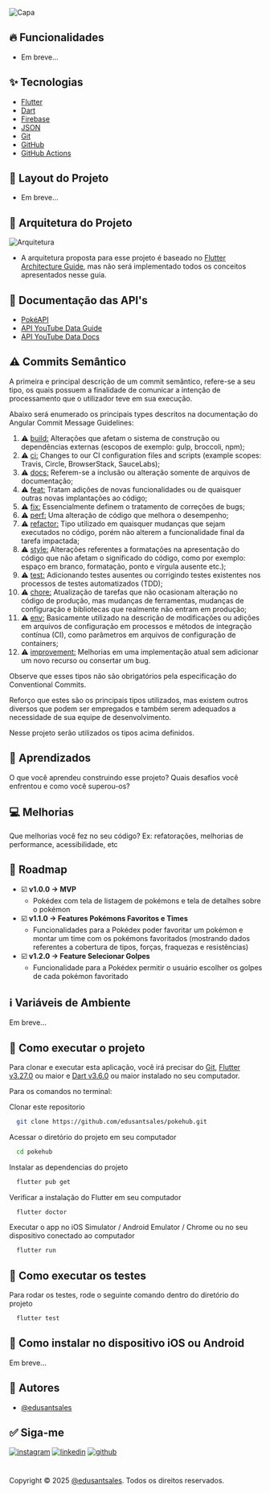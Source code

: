![Capa](https://github.com/user-attachments/assets/6e4fc6fa-5381-413c-850c-9ffe9973bc08)

## 🔥 Funcionalidades

- Em breve...

## ✨ Tecnologias

- [Flutter](https://flutter.dev/)
- [Dart](https://dart.dev/)
- [Firebase](https://firebase.google.com)
- [JSON](https://www.json.org/json-pt.html)
- [Git](https://git-scm.com/)
- [GitHub](https://github.com/home)
- [GitHub Actions](https://github.com/features/actions)

## 🎨 Layout do Projeto

<!-- Você pode visualizar o layout do projeto através [desse link](https://www.figma.com/design/BjVxPc1UH3fEkXLaN9m3yB/Project-%2301---Poke-Hub?node-id=0-1). É necessário ter conta no [Figma](http://figma.com/) para acessá-lo. -->
- Em breve...

## 🧱 Arquitetura do Projeto

![Arquitetura](https://github.com/user-attachments/assets/9408db2e-d502-4f10-82a1-224b4b7fb538)

- A arquitetura proposta para esse projeto é baseado no [Flutter Architecture Guide](https://docs.flutter.dev/app-architecture/guide), mas não será implementado todos os conceitos apresentados nesse guia.

## 📄 Documentação das API's

 - [PokéAPI](https://pokeapi.co/docs/v2)
 - [API YouTube Data Guide](https://developers.google.com/youtube/v3/getting-started?hl=pt-br)
 - [API YouTube Data Docs](https://developers.google.com/youtube/v3/docs?hl=pt-br)

## ⚠️ Commits Semântico

A primeira e principal descrição de um commit semântico, refere-se a seu tipo, os
quais possuem a finalidade de comunicar a intenção de processamento que o
utilizador teve em sua execução.

Abaixo será enumerado os principais types descritos na documentação do Angular
Commit Message Guidelines:

1. ⚠️ [build:]() Alterações que afetam o sistema de construção ou dependências externas
(escopos de exemplo: gulp, broccoli, npm);
2. ⚠️ [ci:]() Changes to our CI configuration files and scripts (example scopes: Travis,
Circle, BrowserStack, SauceLabs);
3. ⚠️ [docs:]() Referem-se a inclusão ou alteração somente de arquivos de documentação;
4. ⚠️ [feat:]() Tratam adições de novas funcionalidades ou de quaisquer outras novas
implantações ao código;
5. ⚠️ [fix:]() Essencialmente definem o tratamento de correções de bugs;
6. ⚠️ [perf:]() Uma alteração de código que melhora o desempenho;
7. ⚠️ [refactor:]() Tipo utilizado em quaisquer mudanças que sejam executados no
código, porém não alterem a funcionalidade final da tarefa impactada;
8. ⚠️ [style:]() Alterações referentes a formatações na apresentação do código que não
afetam o significado do código, como por exemplo: espaço em branco,
formatação, ponto e vírgula ausente etc.);
9. ⚠️ [test:]() Adicionando testes ausentes ou corrigindo testes existentes nos processos
de testes automatizados (TDD);
10. ⚠️ [chore:]() Atualização de tarefas que não ocasionam alteração no código de
produção, mas mudanças de ferramentas, mudanças de configuração e
bibliotecas que realmente não entram em produção;
11. ⚠️ [env:]() Basicamente utilizado na descrição de modificações ou adições em arquivos
de configuração em processos e métodos de integração contínua (CI), como
parâmetros em arquivos de configuração de containers;
12. ⚠️ [improvement:]() Melhorias em uma implementação atual sem adicionar um novo recurso ou consertar um bug.

Observe que esses tipos não são obrigatórios pela especificação do Conventional
Commits.

Reforço que estes são os principais tipos utilizados, mas existem outros diversos que
podem ser empregados e também serem adequados a necessidade de sua equipe de
desenvolvimento.

Nesse projeto serão utilizados os tipos acima definidos.

## 🧠 Aprendizados

O que você aprendeu construindo esse projeto? Quais desafios você enfrentou e como você superou-os?

## 💻 Melhorias

Que melhorias você fez no seu código? Ex: refatorações, melhorias de performance, acessibilidade, etc

## 🎯 Roadmap

- ☑️ **v1.0.0 -> MVP**
  - Pokédex com tela de listagem de pokémons e tela de detalhes sobre o pokémon
- ☑️ **v1.1.0 -> Features Pokémons Favoritos e Times**
  - Funcionalidades para a Pokédex poder favoritar um pokémon e montar um time com os pokémons favoritados (mostrando dados referentes a cobertura de tipos, forças, fraquezas e resistências)
- ☑️ **v1.2.0 -> Feature Selecionar Golpes**
  - Funcionalidade para a Pokédex permitir o usuário escolher os golpes de cada pokémon favoritado

## ℹ️ Variáveis de Ambiente

<!-- Para rodar esse projeto, você vai precisar adicionar as seguintes variáveis de ambiente no seu .env

`API_KEY`

`ANOTHER_API_KEY` -->
Em breve...

## 🚀 Como executar o projeto

Para clonar e executar esta aplicação, você irá precisar do [Git](https://git-scm.com/), [Flutter v3.27.0](https://flutter.dev/) ou maior e [Dart v3.6.0](https://dart.dev/) ou maior instalado no seu computador. 

Para os comandos no terminal:

Clonar este repositorio

```bash
  git clone https://github.com/edusantsales/pokehub.git
```

Acessar o diretório do projeto em seu computador

```bash
  cd pokehub
```

Instalar as dependencias do projeto

```bash
  flutter pub get
```

Verificar a instalação do Flutter em seu computador

```bash
  flutter doctor
```

Executar o app no iOS Simulator / Android Emulator / Chrome ou no seu dispositivo conectado ao computador

```bash
  flutter run
```

## 🚀 Como executar os testes

Para rodar os testes, rode o seguinte comando dentro do diretório do projeto

```bash
  flutter test
```

## 📱 Como instalar no dispositivo iOS ou Android

Em breve...

## 📝 Autores

- [@edusantsales](https://www.github.com/edusantsales)

## ✅ Siga-me

[![instagram](https://img.shields.io/badge/instagram-CD486B?style=for-the-badge)](https://www.instagram.com/edusantsales)  [![linkedin](https://img.shields.io/badge/linkedin-0A66C2?style=for-the-badge)](https://www.linkedin.com/in/edusantsales/)  [![github](https://img.shields.io/badge/github-37393A?style=for-the-badge)](https://www.github.com/edusantsales)

#

Copyright © 2025 [@edusantsales](https://www.github.com/edusantsales). Todos os direitos reservados.
